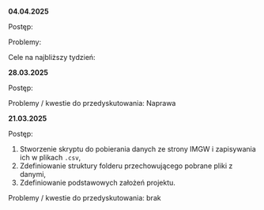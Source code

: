 **04.04.2025**

Postęp:

Problemy:

Cele na najbliższy tydzień:

**28.03.2025**

Postęp:

Problemy / kwestie do przedyskutowania: Naprawa 

**21.03.2025**

Postęp: 
1. Stworzenie skryptu do pobierania danych ze strony IMGW i zapisywania ich w plikach `.csv`, 
2. Zdefiniowanie struktury folderu przechowującego pobrane pliki z danymi,
3. Zdefiniowanie podstawowych założeń projektu.

Problemy / kwestie do przedyskutowania: brak